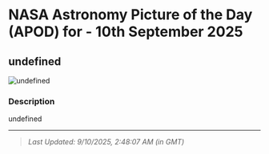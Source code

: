
# NASA Astronomy Picture of the Day (APOD) for - 10th September 2025
## undefined

![undefined](undefined)

### Description
undefined

---
> _Last Updated: 9/10/2025, 2:48:07 AM (in GMT)_
